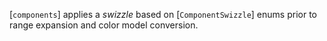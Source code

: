 [`components`] applies a *swizzle* based on [`ComponentSwizzle`]
enums prior to range expansion and color model conversion.